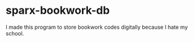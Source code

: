 # sparx-bookwork-db
I made this program to store bookwork codes digitally because I hate my school.
